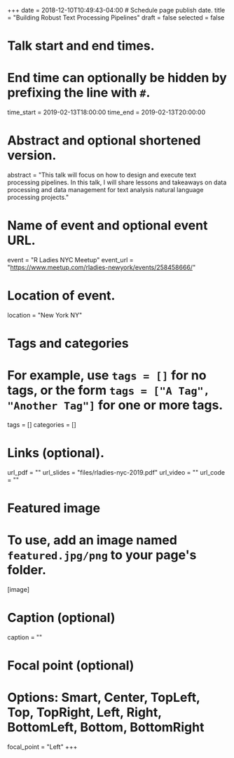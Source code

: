 +++
date = 2018-12-10T10:49:43-04:00 # Schedule page publish date.
title = "Building Robust Text Processing Pipelines"
draft = false
selected = false

# Talk start and end times.
#   End time can optionally be hidden by prefixing the line with `#`.
time_start = 2019-02-13T18:00:00
time_end = 2019-02-13T20:00:00

# Abstract and optional shortened version.
abstract = "This talk will focus on how to design and execute text processing pipelines. In this talk, I will share lessons and takeaways on data processing and data management for text analysis natural language processing projects."

# Name of event and optional event URL.
event = "R Ladies NYC Meetup"
event_url = "https://www.meetup.com/rladies-newyork/events/258458666/"

# Location of event.
location = "New York NY"

# Tags and categories
# For example, use `tags = []` for no tags, or the form `tags = ["A Tag", "Another Tag"]` for one or more tags.
tags = []
categories = []

  
# Links (optional).
url_pdf = ""
url_slides = "files/rladies-nyc-2019.pdf"
url_video = ""
url_code = ""


# Featured image
# To use, add an image named `featured.jpg/png` to your page's folder. 
[image]
  # Caption (optional)
  caption = ""

  # Focal point (optional)
  # Options: Smart, Center, TopLeft, Top, TopRight, Left, Right, BottomLeft, Bottom, BottomRight
  focal_point = "Left"
+++